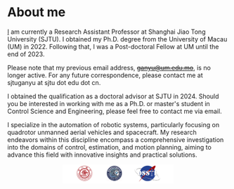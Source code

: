 <span class='anchor' id='about-me'></span>

# About me


[I](https://ssse.sjtu.edu.cn/Data/Info/518) am currently a Research Assistant Professor at Shanghai Jiao Tong University (SJTU). I obtained my Ph.D. degree from the University of Macau (UM) in 2022. Following that, I was a Post-doctoral Fellow at UM until the end of 2023.

Please note that my previous email address, <s>ganyu@um.edu.mo</s>, is no longer active. For any future correspondence, please contact me at sjtuganyu at sjtu dot edu dot cn.

I obtained the qualification as a doctoral advisor at SJTU in 2024. Should you be interested in working with me as a Ph.D. or master's student in Control Science and Engineering, please feel free to contact me via email.

I specialize in the automation of robotic systems, particularly focusing on quadrotor unmanned aerial vehicles and spacecraft. My research endeavors within this discipline encompass a comprehensive investigation into the domains of control, estimation, and motion planning, aiming to advance this field with innovative insights and practical solutions.

<center>
<img src='images/logo.jpg' alt="sym" width="50%">
</center>
